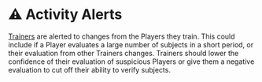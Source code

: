 # ⚠️ Activity Alerts

[Trainers](../roles/trainers.md) are alerted to changes from the Players they train. This could include if a Player evaluates a large number of subjects in a short period, or their evaluation from other Trainers changes. Trainers should lower the confidence of their evaluation of suspicious Players or give them a negative evaluation to cut off their ability to verify subjects.
